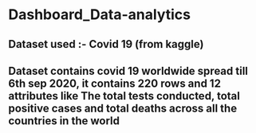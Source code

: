 # Dashboard_Data-analytics

## Dataset used :- Covid 19 (from kaggle)
## Dataset contains covid 19 worldwide spread till 6th sep 2020, it contains 220 rows and 12 attributes like The total tests conducted, total positive cases and total deaths across all the countries in the world
